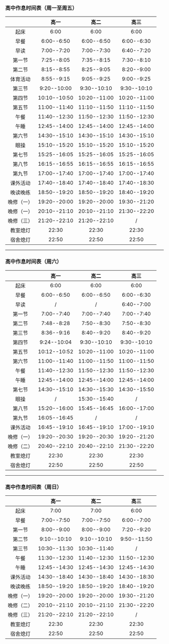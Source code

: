 ### 高中作息时间表（周一至周五）

|            |     高一     |     高二     |     高三     |
| :--------: | :----------: | :----------: | :----------: |
|    起床    |     6:00     |     6:00     |     6:00     |
|    早餐    |  6:00--6:50  |  6:00--6:50  |  6:00--6:30  |
|    早读    |  7:00--7:20  |  7:00--7:30  |  6:40--7:20  |
|   第一节   |  7:25--8:05  |  7:35--8:15  |  7:30--8:10  |
|   第二节   |  8:15--8:55  |  8:25--9:05  |  8:20--9:00  |
|  体育活动  |  8:55--9:15  |  9:05--9:25  |  9:00--9:25  |
|   第三节   | 9:20--10:00  | 9:30--10:10  | 9:30--10:10  |
|   第四节   | 10:10--10:50 | 10:20--11:00 | 10:20--11:00 |
|   第五节   | 11:00--11:40 | 11:10--11:50 | 11:10--11:50 |
|    午餐    | 11:40--12:30 | 11:50--12:30 | 11:50--12:30 |
|    午睡    | 12:45--14:00 | 12:45--14:00 | 12:45--14:00 |
|   第六节   | 14:30--15:10 | 14:30--15:10 | 14:30--15:10 |
|    眼操    | 15:10--15:20 | 15:10--15:20 | 15:10--15:20 |
|   第七节   | 15:25--16:05 | 15:25--16:05 | 15:25--16:05 |
|   第八节   | 16:15--16:55 | 16:15--16:55 | 16:15--16:55 |
|   第九节   | 17:00--17:40 | 17:00--17:40 | 17:00--17:40 |
|  课外活动  | 17:40--18:40 | 17:40--18:40 | 17:40--18:30 |
|  晚读晚练  | 18:50--19:20 | 18:50--19:20 | 18:40--19:20 |
| 晚修（一） | 19:20--20:00 | 19:20--20:00 | 19:30--21:20 |
| 晚修（一） | 20:10--21:10 | 20:10--21:10 | 21:30--22:20 |
| 晚修（三） | 21:20--22:10 | 21:20--22:10 |      /       |
|  教室熄灯  |    22:30     |    22:30     |    22:30     |
|  宿舍熄灯  |    22:50     |    22:50     |    22:50     |

------

### 高中作息时间表（周六）

|            |     高一     |     高二     |     高三     |
| :--------: | :----------: | :----------: | :----------: |
|    起床    |     6:00     |     6:00     |     6:00     |
|    早餐    |  6:00--6:50  |  6:00--6:50  |  6:00--6:30  |
|    早读    |      /       |      /       |  6:40--7:00  |
|   第一节   |  7:00--7:40  |  7:00--7:40  |  7:00--7:40  |
|   第二节   |  7:48--8:28  |  7:50--8:30  |  7:50--8:30  |
|   第三节   |  8:36--9:16  |  8:40--9:20  |  8:40--9:20  |
|   第四节   | 9:24--10:04  | 9:30--10:10  | 9:30--10:10  |
|   第五节   | 10:12--10:52 | 10:20--11:00 | 10:20--11:00 |
|   第六节   | 11:00--11:40 | 11:00--11:50 | 11:00--11:50 |
|    午餐    | 11:40--12:30 | 11:50--12:30 | 11:50--12:30 |
|    午睡    | 12:45--14:00 | 12:45--14:00 | 12:45--14:00 |
|   第七节   | 14:30--15:10 | 14:30--15:30 | 14:30--15:50 |
|    眼操    |      /       | 15:30--15:40 |      /       |
|   第八节   | 15:20--16:00 | 15:45--16:45 | 16:00--17:00 |
|   第九节   | 16:05--16:45 |      /       |      /       |
|  课外活动  | 16:45--19:10 | 16:45--19:10 | 17:00--19:10 |
| 晚修（一） | 19:20--20:30 | 19:20--20:30 | 19:20--21:20 |
| 晚修（二） | 20:40--22:10 | 20:40--22:10 | 21:30--22:20 |
|  教室熄灯  |    22:30     |    22:30     |    22:30     |
|  宿舍熄灯  |    22:50     |    22:50     |    22:50     |

------

### 高中作息时间表（周日）

|            |     高一     |     高二     |     高三     |
| :--------: | :----------: | :----------: | :----------: |
|    起床    |     7:00     |     7:00     |     6:00     |
|    早餐    |  7:00--7:50  |  7:00--7:50  |  6:00--7:00  |
|   第一节   |  8:00--9:00  |  8:00--9:00  |  7:20--9:20  |
|   第二节   | 9:10--10:10  | 9:10--10:10  | 9:50--11:50  |
|   第三节   | 10:30--11:30 | 10:30--11:40 |      /       |
|    午餐    | 11:30--12:30 | 11:40--12:30 | 11:50--12:30 |
|    午睡    | 12:45--14:30 | 12:45--14:30 | 12:45--14:30 |
|  课外活动  | 14:30--18:40 | 14:30--18:40 | 14:30--18:30 |
|  晚读晚练  | 18:50--19:20 | 18:50--19:20 | 18:40--19:20 |
| 晚修（一） | 19:20--20:00 | 19:20--20:00 | 19:30--21:20 |
| 晚修（二） | 20:10--21:10 | 20:10--21:10 | 21:30--22:20 |
| 晚修（三） | 21:20--22:10 | 21:20--22:10 |      /       |
|  教室熄灯  |    22:30     |    22:30     |    22:30     |
|  宿舍熄灯  |    22:50     |    22:50     |    22:50     |

